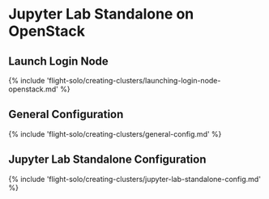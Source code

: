 # Jupyter Lab Standalone on OpenStack

## Launch Login Node

{% include 'flight-solo/creating-clusters/launching-login-node-openstack.md' %}

## General Configuration

{% include 'flight-solo/creating-clusters/general-config.md' %}

## Jupyter Lab Standalone Configuration

{% include 'flight-solo/creating-clusters/jupyter-lab-standalone-config.md' %}
